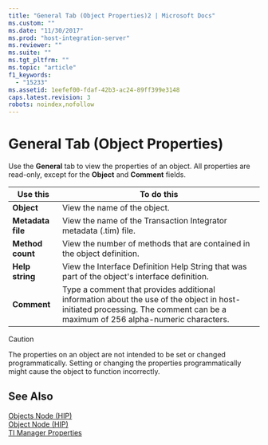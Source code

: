 ```yaml
---
title: "General Tab (Object Properties)2 | Microsoft Docs"
ms.custom: ""
ms.date: "11/30/2017"
ms.prod: "host-integration-server"
ms.reviewer: ""
ms.suite: ""
ms.tgt_pltfrm: ""
ms.topic: "article"
f1_keywords: 
  - "15233"
ms.assetid: 1eefef00-fdaf-42b3-ac24-89ff399e3148
caps.latest.revision: 3
robots: noindex,nofollow
---
```

# General Tab (Object Properties)
Use the **General** tab to view the properties of an object. All properties are read-only, except for the **Object** and **Comment** fields.  
  
|Use this|To do this|  
|--------------|----------------|  
|**Object**|View the name of the object.|  
|**Metadata file**|View the name of the Transaction Integrator metadata (.tim) file.|  
|**Method count**|View the number of methods that are contained in the object definition.|  
|**Help string**|View the Interface Definition Help String that was part of the object's interface definition.|  
|**Comment**|Type a comment that provides additional information about the use of the object in host-initiated processing. The comment can be a maximum of 256 alpha-numeric characters.|  
  
> [!CAUTION]
>  The properties on an object are not intended to be set or changed programmatically. Setting or changing the properties programmatically might cause the object to function incorrectly.  
  
## See Also  
 [Objects Node (HIP)](../core/objects-node-hip-1.md)   
 [Object Node (HIP)](../core/object-node-hip-2.md)   
 [TI Manager Properties](../core/ti-manager-properties2.md)